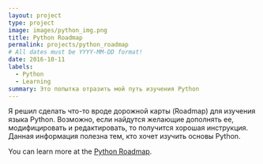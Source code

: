```yaml
---
layout: project
type: project
image: images/python_img.png
title: Python Roadmap
permalink: projects/python_roadmap
# All dates must be YYYY-MM-DD format!
date: 2016-10-11
labels:
  - Python
  - Learning
summary: Это попытка отразить мой путь изучения Python
---
```


Я решил сделать что-то вроде дорожной карты (Roadmap) для изучения языка Python. Возможно, если найдутся желающие дополнять ее, модифицировать и редактировать, то получится хорошая инструкция. Данная информация полезна тем, кто хочет изучить основы Python.

You can learn more at the [Python Roadmap](https://github.com/GnuriaN/Python-Roadmap).
